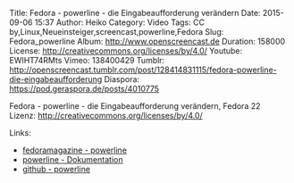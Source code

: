 Title: Fedora - powerline - die Eingabeaufforderung verändern
Date: 2015-09-06 15:37
Author: Heiko
Category: Video
Tags: CC by,Linux,Neueinsteiger,screencast,powerline,Fedora
Slug: Fedora_powerline
Album: http://www.openscreencast.de
Duration: 158000
License: http://creativecommons.org/licenses/by/4.0/
Youtube: EWIHT74RMts
Vimeo: 138400429
Tumblr: http://openscreencast.tumblr.com/post/128414831115/fedora-powerline-die-eingabeaufforderung
Diaspora: https://pod.geraspora.de/posts/4010775

Fedora - powerline - die Eingabeaufforderung verändern, Fedora 22  
Lizenz: <http://creativecommons.org/licenses/by/4.0/>

Links:

  * [fedoramagazine - powerline](http://fedoramagazine.org/add-power-terminal-powerline/ "Link zu fedoramagazine.org" )
  * [powerline - Dokumentation](http://powerline.readthedocs.org/en/latest/configuration.html "Link zu powerline.readthedocs.org" )
  * [github - powerline](https://github.com/powerline/powerline "Link zu github.com" )

